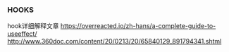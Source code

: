 ### HOOKS
hook详细解释文章 https://overreacted.io/zh-hans/a-complete-guide-to-useeffect/
http://www.360doc.com/content/20/0213/20/65840129_891794341.shtml